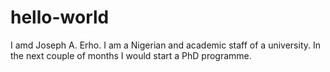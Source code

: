 # hello-world
I amd Joseph A. Erho. I am a Nigerian and academic staff of a university. In the next couple of months I would start a PhD programme.
